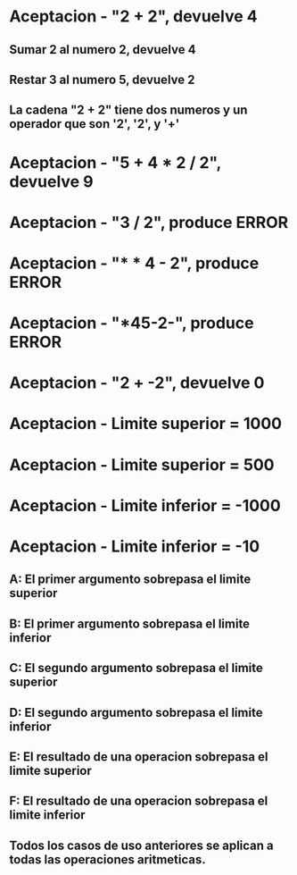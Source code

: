 # Aceptacion - "2 + 2", devuelve 4
## Sumar 2 al numero 2, devuelve 4
## Restar 3 al numero 5, devuelve 2
## La cadena "2 + 2" tiene dos numeros y un operador que son '2', '2', y '+'
# Aceptacion - "5 + 4 * 2 / 2", devuelve 9
# Aceptacion - "3 / 2", produce ERROR
# Aceptacion - "* * 4 - 2", produce ERROR
# Aceptacion - "*45-2-", produce ERROR
# Aceptacion - "2 + -2", devuelve 0
# Aceptacion - Limite superior = 1000
# Aceptacion - Limite superior = 500
# Aceptacion - Limite inferior = -1000
# Aceptacion - Limite inferior = -10
## A: El primer argumento sobrepasa el limite superior
## B: El primer argumento sobrepasa el limite inferior
## C: El segundo argumento sobrepasa el limite superior
## D: El segundo argumento sobrepasa el limite inferior
## E: El resultado de una operacion sobrepasa el limite superior
## F: El resultado de una operacion sobrepasa el limite inferior
## Todos los casos de uso anteriores se aplican a todas las operaciones aritmeticas.
